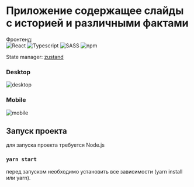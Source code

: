 # Приложение содержащее слайды с историей и различными фактами

Фронтенд:  
![React](https://img.shields.io/badge/react-%2320232a.svg?style=for-the-badge&logo=react&logoColor=%2361DAFB)
![Typescript](https://img.shields.io/badge/TypeScript-007ACC?style=for-the-badge&logo=typescript&logoColor=white)
![SASS](https://img.shields.io/badge/Sass-CC6699?style=for-the-badge&logo=sass&logoColor=white)
![npm](https://img.shields.io/badge/webpack-%23646CFF.svg?style=for-the-badge&logo=webpack&logoColor=white)

State manager: [zustand](https://github.com/pmndrs/zustand)

### Desktop

![desktop](https://i.imgur.com/YfAigOV.gif)

### Mobile

![mobile](https://i.imgur.com/6n9kFWv.gif)


## Запуск проекта

для запуска проекта требуется Node.js
### `yarn start`

перед запуском необходимо установить все зависимости (yarn install или yarn).

